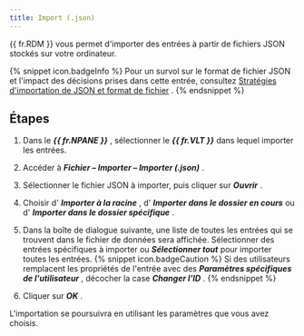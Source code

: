 ```yaml
---
title: Import (.json)
---
```

{{ fr.RDM }} vous permet d'importer des entrées à partir de fichiers JSON stockés sur votre ordinateur. 

{% snippet icon.badgeInfo %} 
Pour un survol sur le format de fichier JSON et l'impact des décisions prises dans cette entrée, consultez [Stratégies d'importation de JSON et format de fichier](/fr/rdm/windows/commands/file/import/json/strategies-file-format/) . 
{% endsnippet %}
 

## Étapes 

1. Dans le ***{{ fr.NPANE }}*** , sélectionner le ***{{ fr.VLT }}*** dans lequel importer les entrées. 
1. Accéder à ***Fichier – Importer – Importer (.json)*** . 
1. Sélectionner le fichier JSON à importer, puis cliquer sur ***Ouvrir*** . 
1. Choisir d' ***Importer à la racine*** , d' ***Importer dans le dossier en cours*** ou d' ***Importer dans le dossier spécifique*** . 
1. Dans la boîte de dialogue suivante, une liste de toutes les entrées qui se trouvent dans le fichier de données sera affichée. Sélectionner des entrées spécifiques à importer ou ***Sélectionner tout*** pour importer toutes les entrées. 
{% snippet icon.badgeCaution %} 
Si des utilisateurs remplacent les propriétés de l'entrée avec des ***Paramètres spécifiques de l'utilisateur*** , décocher la case ***Changer l'ID*** . 
{% endsnippet %}
 
6. Cliquer sur ***OK*** . 

L'importation se poursuivra en utilisant les paramètres que vous avez choisis. 

